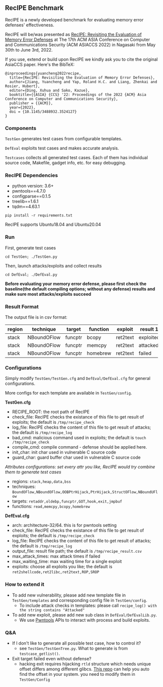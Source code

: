 ## RecIPE Benchmark

RecIPE is a newly developed benchmark for evaluating memory error defenses' effectiveness.

RecIPE will be/was presented as [RecIPE: Revisiting the Evaluation of Memory Error Defenses](https://dl.acm.org/doi/pdf/10.1145/3488932.3524127) at The 17th ACM ASIA Conference on Computer and Communications Security (ACM ASIACCS 2022) in Nagasaki from May 30th to June 3rd, 2022. 

If you use, extend or build upon RecIPE we kindly ask you to cite the original AsiaCCS paper. Here's the BibTeX:

```
@inproceedings{yuancheng2022recipe,
  title={RecIPE: Revisiting the Evaluation of Memory Error Defenses},
  author={Jiang, Yuancheng and Yap, Roland H.C. and Liang, Zhenkai and Rosier, Hubert},
  editor={Ding, Xuhua and Sako, Kazue},
  booktitle={{ASIA} {CCS} '22: Proceedings of the 2022 {ACM} Asia Conference on Computer and Communications Security},
  publisher = {{ACM}},
  year={2022},
  doi = {10.1145/3488932.3524127}
}
```

### Components

`TestGen` generates test cases from configurable templates.

`DefEval` exploits test cases and makes accurate analysis.

`Testcases` collects all generated test cases. Each of them has individual source code, Makefile, gadget info, etc. for easy debugging.

### RecIPE Dependencies

* python version: 3.6+
* pwntools==4.7.0
* configparse==0.1.5
* treelib==1.6.1
* tqdm==4.63.1

`pip install -r requirements.txt`

RecIPE supports Ubuntu18.04 and Ubuntu20.04

### Run

First, generate test cases
```
cd TestGen; ./TestGen.py
```

Then, launch attacks/exploits and collect results
```
cd DefEval; ./DefEval.py
```

**Before evaluating your memory error defense, please first check the baseline(the default compiling options; without any defense) results and make sure most attacks/exploits succeed**

### Result Format

The output file is in csv format:

| region | technique   | target  | function | exploit  | result 1  | result 2  | result 3  | ... |
|:------ | ----------- | ------- | -------- | -------- | --------- | --------- |:--------- | --- |
| stack  | NBoundOFlow | funcptr | bcopy    | ret2text | exploited | -         | -         |     |
| stack  | NBoundOFlow | funcptr | memcpy   | ret2text | attacked  | exploited | -         |     |
| stack  | NBoundOFlow | funcptr | homebrew | ret2text | failed    | failed    | exploited |     |

### Configurations

Simply modify `TestGen/TestGen.cfg` and `DefEval/DefEval.cfg` for general configurations. 

More configs for each template are available in `TestGen/config`.

**TestGen.cfg**
* RECIPE_ROOT: the root path of RecIPE
* check_file: RecIPE checks the existance of this file to get result of exploits; the default is `/tmp/recipe_check`
* log_file: RecIPE checks the content of this file to get result of attacks; the default is `/tmp/recipe_log`
* bad_cmd: malicious command used in exploits; the default is `touch /tmp/recipe_check`
* compile_cmd: compile command - defense should be applied here. 
* init_char: init char used in vulnerable C source code
* guard_char: guard buffer char used in vulnerable C source code 

*Attributes configurations: set every attr you like, RecIPE would try combine them to generate test cases*
* regions: `stack,heap,data,bss`
* techniques: `BoundOFlow,NBoundOFlow,OOBPtrHijack,PtrHijack,StructOFlow,NBoundUFlow`
* targets: `retaddr,oldebp,funcptr,GOT,hook,exit,jmpbuf`
* functions: `read,memcpy,bcopy,homebrew`

**DefEval.cfg**
* arch: architecture-32/64. this is for pwntools setting
* check_file: RecIPE checks the existance of this file to get result of exploits; the default is `/tmp/recipe_check`
* log_file: RecIPE checks the content of this file to get result of attacks; the default is `/tmp/recipe_log`
* output_file: result file path; the default is `/tmp/recipe_result.csv`
* max_attack_times: max attack times if failed
* max_waiting_time: max waiting time for a single exploit
* exploits: choose all exploits you like; the default is `ret2shellcode,ret2libc,ret2text,ROP,SROP`

### How to extend it
* To add new vulnerability, please add new template file in `TestGen/templates` and corresponding config file in `TestGen/config`.
	* To include attack checks in templates: please call `recipe_log() with the string contains "Attacked"`
* To add new exploit, please add new sub class in `DefEval/DefEvalLib.py`.
	* We use [Pwntools](https://docs.pwntools.com/en/stable/) APIs to interact with process and build exploits.

### Q&A
* If I don't like to generate all possible test case, how to control it?
	* see `TestGen/TestGenTree.py`. What to generate is from `testcase_getlist()`. 
* Exit target failed even without defense?
	* hacking exit requires hijacking `rtld` structure which needs unique offset differs among different glibcs. [This repo](https://github.com/0599jiangyc/exit_hijack) can help you auto find the offset in your system. you need to modify them in `TestGen/Config`

